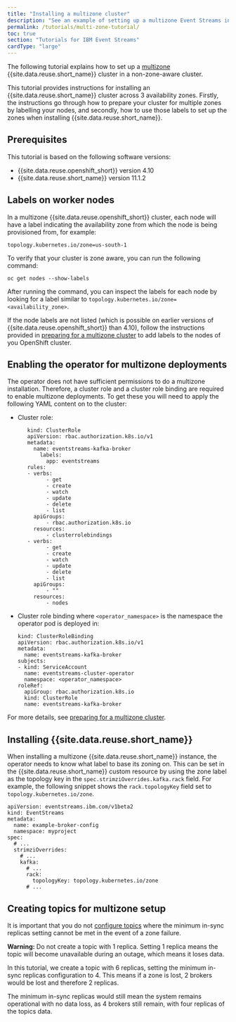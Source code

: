 ```yaml
---
title: "Installing a multizone cluster"
description: "See an example of setting up a multizone Event Streams in a non-zone-aware cluster."
permalink: /tutorials/multi-zone-tutorial/
toc: true
section: "Tutorials for IBM Event Streams"
cardType: "large"
---
```


The following tutorial explains how to set up a [multizone](../../installing/preparing-multizone/) {{site.data.reuse.short_name}} cluster in a non-zone-aware cluster.

This tutorial provides instructions for installing an {{site.data.reuse.short_name}} cluster across 3 availability zones. Firstly, the instructions go through how to prepare your cluster for multiple zones by labelling your nodes, and secondly, how to use those labels to set up the zones when installing {{site.data.reuse.short_name}}.

## Prerequisites

This tutorial is based on the following software versions:
- {{site.data.reuse.openshift_short}} version 4.10
- {{site.data.reuse.short_name}} version 11.1.2

## Labels on worker nodes

In a multizone {{site.data.reuse.openshift_short}} cluster, each node will have a label indicating the availability zone from which the node is being provisioned from, for example:

`topology.kubernetes.io/zone=us-south-1`

To verify that your cluster is zone aware, you can run the following command:

`oc get nodes --show-labels`

After running the command, you can inspect the labels for each node by looking for a label similar to `topology.kubernetes.io/zone=<availability_zone>`.

If the node labels are not listed (which is possible on earlier versions of {{site.data.reuse.openshift_short}} than 4.10), follow the instructions provided in [preparing for a multizone cluster](../../installing/preparing-multizone/#zone-awareness) to add labels to the nodes of you OpenShift cluster.

## Enabling the operator for multizone deployments

The operator does not have sufficient permissions to do a multizone installation. Therefore, a cluster role and a cluster role binding are required to enable multizone deployments. To get these you will need to apply the following YAML content on to the cluster:

- Cluster role:

   ```
      kind: ClusterRole
      apiVersion: rbac.authorization.k8s.io/v1
      metadata:
        name: eventstreams-kafka-broker
          labels:
            app: eventstreams
      rules:
      - verbs:
            - get
            - create
            - watch
            - update
            - delete
            - list
        apiGroups:
            - rbac.authorization.k8s.io
        resources:
            - clusterrolebindings
      - verbs:
            - get
            - create
            - watch
            - update
            - delete
            - list
        apiGroups:
            - ""
        resources:
            - nodes
   ```

- Cluster role binding where `<operator_namespace>` is the namespace the operator pod is deployed in:

   ```
   kind: ClusterRoleBinding
   apiVersion: rbac.authorization.k8s.io/v1
   metadata:
     name: eventstreams-kafka-broker
   subjects:
   - kind: ServiceAccount
     name: eventstreams-cluster-operator
     namespace: <operator_namespace>
   roleRef:
     apiGroup: rbac.authorization.k8s.io
     kind: ClusterRole
     name: eventstreams-kafka-broker
   ```

For more details, see [preparing for a multizone cluster](../../installing/preparing-multizone/#kafka-rack-awareness).

## Installing {{site.data.reuse.short_name}}

When installing a multizone {{site.data.reuse.short_name}} instance, the operator needs to know what label to base its zoning on. This can be set in the {{site.data.reuse.short_name}} custom resource by using the zone label as the topology key in the `spec.strimziOverrides.kafka.rack` field. For example, the following snippet shows the `rack.topologyKey` field set to `topology.kubernetes.io/zone`.

```
apiVersion: eventstreams.ibm.com/v1beta2
kind: EventStreams
metadata:
  name: example-broker-config
  namespace: myproject
spec:
  # ...
  strimziOverrides:
    # ...
    kafka:
      # ...
      rack:
        topologyKey: topology.kubernetes.io/zone
      # ...
```

## Creating topics for multizone setup

It is important that you do not [configure topics](../../administering/managing-multizone/#topic-configuration) where the minimum in-sync replicas setting cannot be met in the event of a zone failure.

**Warning:** Do not create a topic with 1 replica. Setting 1 replica means the topic will become unavailable during an outage, which means it loses data.

In this tutorial, we create a topic with 6 replicas, setting the minimum in-sync replicas configuration to 4. This means if a zone is lost, 2 brokers would be lost and therefore 2 replicas.

The minimum in-sync replicas would still mean the system remains operational with no data loss, as 4 brokers still remain, with four replicas of the topics data.
